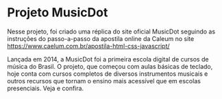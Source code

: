 # Projeto MusicDot

Nesse projeto, foi criado uma réplica do site oficial MusicDot seguindo as instruções do passo-a-passo da apostila online da Caleum no 
site https://www.caelum.com.br/apostila-html-css-javascript/

Lançada em 2014, a MusicDot foi a primeira escola digital de cursos de música do Brasil. O projeto, que começou com aulas básicas de teclado, 
hoje conta com cursos completos de diversos instrumentos musicais e outros recursos que tornam o ensino mais acessível que em escolas presenciais. 
Veja e confira.
